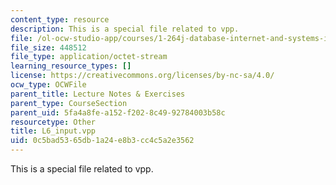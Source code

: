 ```yaml
---
content_type: resource
description: This is a special file related to vpp.
file: /ol-ocw-studio-app/courses/1-264j-database-internet-and-systems-integration-technologies-fall-2013/0c5bad5365db1a24e8b3cc4c5a2e3562_L6_input.vpp
file_size: 448512
file_type: application/octet-stream
learning_resource_types: []
license: https://creativecommons.org/licenses/by-nc-sa/4.0/
ocw_type: OCWFile
parent_title: Lecture Notes & Exercises
parent_type: CourseSection
parent_uid: 5fa4a8fe-a152-f202-8c49-92784003b58c
resourcetype: Other
title: L6_input.vpp
uid: 0c5bad53-65db-1a24-e8b3-cc4c5a2e3562
---
```

This is a special file related to vpp.